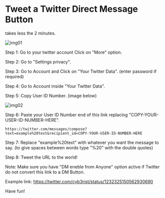 # Tweet a Twitter Direct Message Button

takes less the 2 minutes.

![img01](https://user-images.githubusercontent.com/30123757/75264488-7b098380-5815-11ea-84ac-63f60920b018.jpg)

Step 1: Go to your twitter account Click on "More" option.

Step 2: Go to "Settings privacy".

Step 3: Go to Account and Click on "Your Twitter Data". (enter password if required)

Step 4: Go to Account inside "Your Twitter Data".

Step 5: Copy User ID Number. (image below)


![img02](https://user-images.githubusercontent.com/30123757/75266831-f0c31e80-5818-11ea-9b2c-fd701f301366.jpg)


Step 6: Paste your User ID Number end of this link replacing "COPY-YOUR-USER-ID-NUMBER-HERE".
```
https://twitter.com/messages/compose?text=example%20text&recipient_id=COPY-YOUR-USER-ID-NUMBER-HERE
```

Step 7: Replace "example%20text" with whatever you want the message to say. (to give spaces between words type "%20" with the double quotes)

Step 8: Tweet the URL to the world!

Note: Make sure you have "DM eneble from Anyone" option active if Twitter do not convert this link to a DM Button.

Example link: https://twitter.com/cyb3rist/status/1232325150562930690

Have fun!
